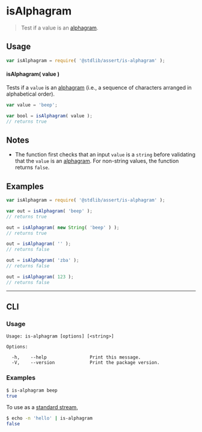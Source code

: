 <!--

@license Apache-2.0

Copyright (c) 2018 The Stdlib Authors.

Licensed under the Apache License, Version 2.0 (the "License");
you may not use this file except in compliance with the License.
You may obtain a copy of the License at

   http://www.apache.org/licenses/LICENSE-2.0

Unless required by applicable law or agreed to in writing, software
distributed under the License is distributed on an "AS IS" BASIS,
WITHOUT WARRANTIES OR CONDITIONS OF ANY KIND, either express or implied.
See the License for the specific language governing permissions and
limitations under the License.

-->

# isAlphagram

> Test if a value is an [alphagram][alphagram].

<section class="usage">

## Usage

```javascript
var isAlphagram = require( '@stdlib/assert/is-alphagram' );
```

#### isAlphagram( value )

Tests if a `value` is an [alphagram][alphagram] (i.e., a sequence of characters arranged in alphabetical order).

```javascript
var value = 'beep';

var bool = isAlphagram( value );
// returns true
```

</section>

<!-- /.usage -->

<section class="notes">

## Notes

-   The function first checks that an input `value` is a `string` before validating that the `value` is an [alphagram][alphagram]. For non-string values, the function returns `false`.

</section>

<!-- /.notes -->

<section class="examples">

## Examples

<!-- eslint-disable no-new-wrappers -->

<!-- eslint no-undef: "error" -->

```javascript
var isAlphagram = require( '@stdlib/assert/is-alphagram' );

var out = isAlphagram( 'beep' );
// returns true

out = isAlphagram( new String( 'beep' ) );
// returns true

out = isAlphagram( '' );
// returns false

out = isAlphagram( 'zba' );
// returns false

out = isAlphagram( 123 );
// returns false
```

</section>

<!-- /.examples -->

* * *

<section class="cli">

## CLI

<section class="usage">

### Usage

```text
Usage: is-alphagram [options] [<string>]

Options:

  -h,    --help                Print this message.
  -V,    --version             Print the package version.
```

</section>

<!-- /.usage -->

<section class="examples">

### Examples

```bash
$ is-alphagram beep
true
```

To use as a [standard stream][standard-streams],

```bash
$ echo -n 'hello' | is-alphagram
false
```

</section>

<!-- /.examples -->

</section>

<!-- /.cli -->

<section class="links">

[alphagram]: https://en.wiktionary.org/wiki/alphagram

[standard-streams]: https://en.wikipedia.org/wiki/Standard_streams

</section>

<!-- /.links -->
